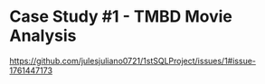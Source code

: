 # Case Study #1 - TMBD Movie Analysis 

https://github.com/julesjuliano0721/1stSQLProject/issues/1#issue-1761447173
